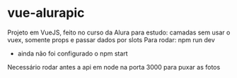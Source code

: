 # vue-alurapic
Projeto em VueJS, feito no curso da Alura para estudo: camadas sem usar o vuex, somente props e passar dados por slots
Para rodar: npm run dev
* ainda não foi configurado o npm start

Necessário rodar antes a api em node na porta 3000 para puxar as fotos
